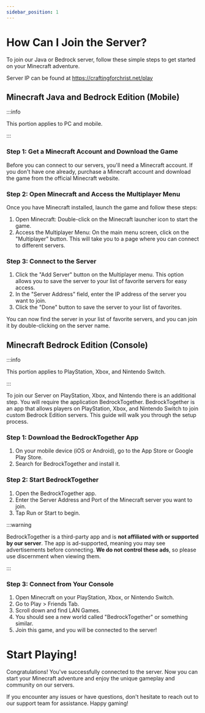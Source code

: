```yaml
---
sidebar_position: 1
---
```


# How Can I Join the Server?

To join our Java or Bedrock server, follow these simple steps to get started on your Minecraft adventure.

Server IP can be found at https://craftingforchrist.net/play

## Minecraft Java and Bedrock Edition (Mobile)
:::info

This portion applies to PC and mobile.

:::

### Step 1: Get a Minecraft Account and Download the Game
Before you can connect to our servers, you'll need a Minecraft account. If you don't have one already, purchase a Minecraft account and download the game from the official Minecraft website.

### Step 2: Open Minecraft and Access the Multiplayer Menu
Once you have Minecraft installed, launch the game and follow these steps:
1. Open Minecraft: Double-click on the Minecraft launcher icon to start the game.
2. Access the Multiplayer Menu: On the main menu screen, click on the "Multiplayer" button. This will take you to a page where you can connect to different servers.

### Step 3: Connect to the Server
1. Click the "Add Server" button on the Multiplayer menu. This option allows you to save the server to your list of favorite servers for easy access.
2. In the "Server Address" field, enter the IP address of the server you want to join.
3. Click the "Done" button to save the server to your list of favorites.

You can now find the server in your list of favorite servers, and you can join it by double-clicking on the server name.

## Minecraft Bedrock Edition (Console)
:::info

This portion applies to PlayStation, Xbox, and Nintendo Switch.

:::

To join our Server on PlayStation, Xbox, and Nintendo there is an additional step. You will require the application BedrockTogether. BedrockTogether is an app that allows players on PlayStation, Xbox, and Nintendo Switch to join custom Bedrock Edition servers. This guide will walk you through the setup process.

### Step 1: Download the BedrockTogether App
1. On your mobile device (iOS or Android), go to the App Store or Google Play Store.
2. Search for BedrockTogether and install it.

### Step 2: Start BedrockTogether
1. Open the BedrockTogether app.
2. Enter the Server Address and Port of the Minecraft server you want to join.
3. Tap Run or Start to begin.

:::warning

BedrockTogether is a third-party app and is **not affiliated with or supported by our server**.
The app is ad-supported, meaning you may see advertisements before connecting. **We do not control these ads**, so please use discernment when viewing them.

:::

### Step 3: Connect from Your Console
1. Open Minecraft on your PlayStation, Xbox, or Nintendo Switch.
2. Go to Play > Friends Tab.
3. Scroll down and find LAN Games.
4. You should see a new world called "BedrockTogether" or something similar.
5. Join this game, and you will be connected to the server!

# Start Playing!
Congratulations! You've successfully connected to the server. Now you can start your Minecraft adventure and enjoy the unique gameplay and community on our servers.

If you encounter any issues or have questions, don't hesitate to reach out to our support team for assistance. Happy gaming!